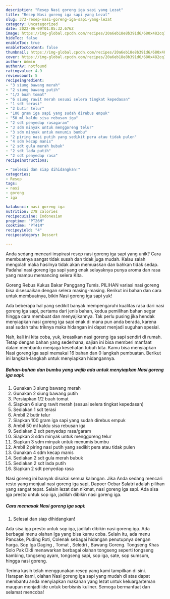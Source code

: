 ```yaml
---
description: "Resep Nasi goreng iga sapi yang Lezat"
title: "Resep Nasi goreng iga sapi yang Lezat"
slug: 373-resep-nasi-goreng-iga-sapi-yang-lezat
category: Uncategorized
date: 2022-06-09T01:05:32.676Z
image: https://img-global.cpcdn.com/recipes/20a6eb18e8b391d6/680x482cq70/nasi-goreng-iga-sapi-foto-resep-utama.jpg
hideToc: false
enableToc: true
enableTocContent: false
thumbnail: https://img-global.cpcdn.com/recipes/20a6eb18e8b391d6/680x482cq70/nasi-goreng-iga-sapi-foto-resep-utama.jpg
cover: https://img-global.cpcdn.com/recipes/20a6eb18e8b391d6/680x482cq70/nasi-goreng-iga-sapi-foto-resep-utama.jpg
author: Admin
authorAv: notfound
ratingvalue: 4.9
reviewcount: 5
recipeingredient:
- "3 siung bawang merah"
- "2 siung bawang putih"
- "1/2 buah tomat"
- "6 siung rawit merah sesuai selera tingkat kepedasan"
- "1 sdt terasi"
- "2 butir telur"
- "100 gram iga sapi yang sudah direbus empuk"
- "50 ml kaldu sisa rebusan iga"
- "2 sdt penyedap rasagaram"
- "3 sdm minyak untuk menggoreng telur"
- "3 sdm minyak untuk menumis bumbu"
- "2 piring nasi putih yang sedikit pera atau tidak pulen"
- "4 sdm kecap manis"
- "2 sdt gula merah bubuk"
- "2 sdt lada putih"
- "2 sdt penyedap rasa"
recipeinstructions:

- "Selesai dan siap dihidangkan!"
categories:
- Resep
tags:
- nasi
- goreng
- iga

katakunci: nasi goreng iga 
nutrition: 278 calories
recipecuisine: Indonesian
preptime: "PT26M"
cooktime: "PT41M"
recipeyield: "4"
recipecategory: Dessert

---
```





Anda sedang mencari inspirasi resep nasi goreng iga sapi yang unik? Cara membuatnya sangat tidak susah dan tidak juga mudah. Kalau salah mengolah maka hasilnya tidak akan memuaskan dan bahkan tidak sedap. Padahal nasi goreng iga sapi yang enak selayaknya punya aroma dan rasa yang mampu memancing selera Kita.





Goreng Rebus Kukus Bakar Panggang Tumis. PILIHAN variasi nasi goreng bisa disesuaikan dengan selera masing-masing. Berikut ini bahan dan cara untuk membuatnya, bikin Nasi goreng iga sapi yuk!

Ada beberapa hal yang sedikit banyak mempengaruhi kualitas rasa dari nasi goreng iga sapi, pertama dari jenis bahan, kedua pemilihan bahan segar hingga cara membuat dan menyajikannya. Tak perlu pusing jika hendak menyiapkan nasi goreng iga sapi enak di mana pun anda berada, karena asal sudah tahu triknya maka hidangan ini dapat menjadi suguhan spesial.






Nah, kali ini kita coba, yuk, kreasikan nasi goreng iga sapi sendiri di rumah. Tetap dengan bahan yang sederhana, sajian ini bisa memberi manfaat dalam membantu menjaga kesehatan tubuh kita. Kamu bisa menyiapkan Nasi goreng iga sapi memakai 16 bahan dan 0 langkah pembuatan. Berikut ini langkah-langkah untuk menyiapkan hidangannya.

<!--inarticleads1-->

##### Bahan-bahan dan bumbu yang wajib ada untuk menyiapkan Nasi goreng iga sapi:

1. Gunakan 3 siung bawang merah
1. Gunakan 2 siung bawang putih
1. Persiapkan 1/2 buah tomat
1. Siapkan 6 siung rawit merah (sesuai selera tingkat kepedasan)
1. Sediakan 1 sdt terasi
1. Ambil 2 butir telur
1. Siapkan 100 gram iga sapi yang sudah direbus empuk
1. Ambil 50 ml kaldu sisa rebusan iga
1. Sediakan 2 sdt penyedap rasa/garam
1. Siapkan 3 sdm minyak untuk menggoreng telur
1. Siapkan 3 sdm minyak untuk menumis bumbu
1. Ambil 2 piring nasi putih yang sedikit pera atau tidak pulen
1. Gunakan 4 sdm kecap manis
1. Sediakan 2 sdt gula merah bubuk
1. Sediakan 2 sdt lada putih
1. Siapkan 2 sdt penyedap rasa


Nasi goreng ini banyak disukai semua kalangan. Jika Anda sedang mencari resto yang menjual nasi goreng iga sapi, Dapoer Oebar Salatri adalah pilihan yang sangat tepat. Selain lezat dan nikmat, nasi goreng iga sapi. Ada sisa iga presto untuk sop iga, jadilah dibikin nasi goreng iga. 

<!--inarticleads2-->

##### Cara memasak Nasi goreng iga sapi:


1. Selesai dan siap dihidangkan!

Ada sisa iga presto untuk sop iga, jadilah dibikin nasi goreng iga. Ada berbagai menu olahan Iga yang bisa kamu coba. Selain itu, ada menu Pancake, Puding Roti, Colenak sebagai hidangan penutupnya dengan harga. Sop Iga Daging , Tomat , Seledri , Bawang Goreng. Tongseng Khas Solo Pak Didi menawarkan berbagai olahan tongseng seperti tongseng kambing, tongseng ayam, tongseng sapi, sop iga, sate, sop sumsum, hingga nasi goreng. 

Terima kasih telah menggunakan resep yang kami tampilkan di sini. Harapan kami, olahan Nasi goreng iga sapi yang mudah di atas dapat membantu anda menyiapkan makanan yang lezat untuk keluarga/teman maupun menjadi ide untuk berbisnis kuliner. Semoga bermanfaat dan selamat mencoba!
